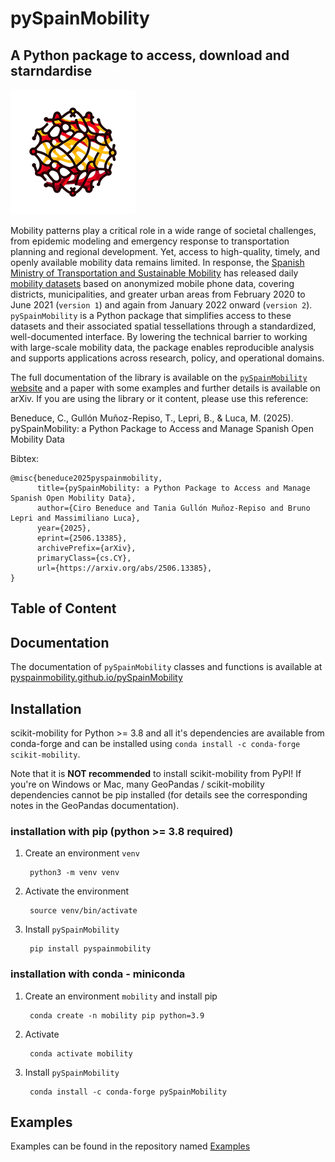 # pySpainMobility

## A Python package to access, download and starndardise 
![logo small](https://raw.githubusercontent.com/pySpainMobility/pySpainMobility/refs/heads/main/logo_small.png)

Mobility patterns play a critical role in a wide range of societal challenges, from epidemic modeling and emergency response to transportation planning and regional development. Yet, access to high-quality, timely, and openly available mobility data remains limited. In response, the [Spanish Ministry of Transportation and Sustainable Mobility](https://www.transportes.gob.es) has released daily [mobility datasets](https://www.transportes.gob.es/ministerio/proyectos-singulares/estudios-de-movilidad-con-big-data/metodologia-del-estudio-de-movilidad-con-bigdata) based on anonymized mobile phone data, covering districts, municipalities, and greater urban areas from February 2020 to June 2021 (`version 1`) and again from January 2022 onward (`version 2`). `pySpainMobility` is a Python package that simplifies access to these datasets and their associated spatial tessellations through a standardized, well-documented interface. By lowering the technical barrier to working with large-scale mobility data, the package enables reproducible analysis and supports applications across research, policy, and operational domains.

The full documentation of the library is available on the [`pySpainMobility` website](https://pyspainmobility.github.io/pySpainMobility) and a paper with some examples and further details is available on arXiv. If you are using the library or it content, please use this reference:

Beneduce, C., Gullón Muñoz-Repiso, T., Lepri, B., & Luca, M. (2025). pySpainMobility: a Python Package to Access and Manage Spanish Open Mobility Data

Bibtex:
```
@misc{beneduce2025pyspainmobility,
      title={pySpainMobility: a Python Package to Access and Manage Spanish Open Mobility Data}, 
      author={Ciro Beneduce and Tania Gullón Muñoz-Repiso and Bruno Lepri and Massimiliano Luca},
      year={2025},
      eprint={2506.13385},
      archivePrefix={arXiv},
      primaryClass={cs.CY},
      url={https://arxiv.org/abs/2506.13385}, 
}
```

## Table of Content

## Documentation
The documentation of `pySpainMobility` classes and functions is available at [pyspainmobility.github.io/pySpainMobility](https://pyspainmobility.github.io/pySpainMobility)

<a id='installation'></a>
## Installation
scikit-mobility for Python >= 3.8 and all it's dependencies are available from conda-forge and can be installed using
`conda install -c conda-forge scikit-mobility`.

Note that it is **NOT recommended** to install scikit-mobility from PyPI! If you're on Windows or Mac, many GeoPandas / scikit-mobility dependencies cannot be pip installed (for details see the corresponding notes in the GeoPandas documentation).

<a id='installation_pip'></a>
### installation with pip (python >= 3.8 required)

1. Create an environment `venv`

        python3 -m venv venv

2. Activate the environment

        source venv/bin/activate

3. Install `pySpainMobility`

        pip install pyspainmobility

<a id='installation_conda'></a>
### installation with conda - miniconda

1. Create an environment `mobility` and install pip

        conda create -n mobility pip python=3.9

2. Activate

        conda activate mobility

3. Install `pySpainMobility`

        conda install -c conda-forge pySpainMobility

<a id='examples'></a>
## Examples

Examples can be found in the repository named [Examples](https://github.com/pySpainMobility/examples)
